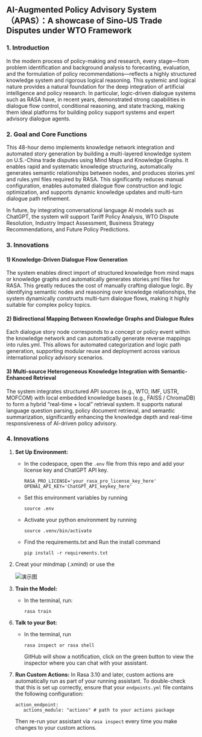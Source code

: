 ## AI-Augmented Policy Advisory System（APAS）：A showcase of Sino-US Trade Disputes under WTO Framework 


### 1. Introduction

   In the modern process of policy-making and research, every stage—from problem identification and background analysis to forecasting, evaluation, and the formulation of policy recommendations—reflects a highly structured knowledge system and rigorous logical reasoning. This systemic and logical nature provides a natural foundation for the deep integration of artificial intelligence and policy research. In particular, logic-driven dialogue systems such as RASA have, in recent years, demonstrated strong capabilities in dialogue flow control, conditional reasoning, and state tracking, making them ideal platforms for building policy support systems and expert advisory dialogue agents.

### 2. Goal and Core Functions

   This 48-hour demo implements knowledge network integration and automated story generation by building a multi-layered knowledge system on U.S.-China trade disputes using Mind Maps and Knowledge Graphs. It enables rapid and systematic knowledge structuring, automatically generates semantic relationships between nodes, and produces stories.yml and rules.yml files required by RASA. This significantly reduces manual configuration, enables automated dialogue flow construction and logic optimization, and supports dynamic knowledge updates and multi-turn dialogue path refinement.

   In future, by integrating conversational language AI models such as ChatGPT, the system will support Tariff Policy Analysis, WTO Dispute Resolution, Industry Impact Assessment, Business Strategy Recommendations, and Future Policy Predictions.

### 3. Innovations

#### 1) Knowledge-Driven Dialogue Flow Generation

   The system enables direct import of structured knowledge from mind maps or knowledge graphs and automatically generates stories.yml files for RASA. This greatly reduces the cost of manually crafting dialogue logic. By identifying semantic nodes and reasoning over knowledge relationships, the system dynamically constructs multi-turn dialogue flows, making it highly suitable for complex policy topics.
    
#### 2) Bidirectional Mapping Between Knowledge Graphs and Dialogue Rules

  Each dialogue story node corresponds to a concept or policy event within the knowledge network and can automatically generate reverse mappings into rules.yml. This allows for automated categorization and logic path generation, supporting modular reuse and deployment across various international policy advisory scenarios.

#### 3) Multi-source Heterogeneous Knowledge Integration with Semantic-Enhanced Retrieval

   The system integrates structured API sources (e.g., WTO, IMF, USTR, MOFCOM) with local embedded knowledge bases (e.g., FAISS / ChromaDB) to form a hybrid “real-time + local” retrieval system. It supports natural language question parsing, policy document retrieval, and semantic summarization, significantly enhancing the knowledge depth and real-time responsiveness of AI-driven policy advisory.


### 4. Innovations  
1) **Set Up Environment:**
   - In the codespace, open the `.env` file from this repo and add your license key and ChatGPT API key.
     ```
     RASA_PRO_LICENSE='your_rasa_pro_license_key_here'
     OPENAI_API_KEY='ChatGPT_API_keykey_here'
     ```
   - Set this environment variables by running 
     ```
     source .env
     ```
   - Activate your python environment by running
     ```
     source .venv/bin/activate
     ```
   - Find the requirements.txt and Run the install command
     ```
     pip install -r requirements.txt
     ```

2) Creat your mindmap (.xmind) or use the

   ![演示图](images/demo.png)

4) **Train the Model:**
   - In the terminal, run:
     ```
     rasa train
     ```

6. **Talk to your Bot:**
   - In the terminal, run
     ```
     rasa inspect or rasa shell
     ```
     GitHub will show a notification, click on the green button to view the inspector where you can chat with your assistant.

7. **Run Custom Actions:**
  In Rasa 3.10 and later, custom actions are automatically run as part of your running assistant. To double-check that this is set up correctly, ensure that your `endpoints.yml` file contains the following configuration:
   ```
   action_endpoint:
      actions_module: "actions" # path to your actions package
    ```
   Then re-run your assistant via `rasa inspect` every time you make changes to your custom actions.
